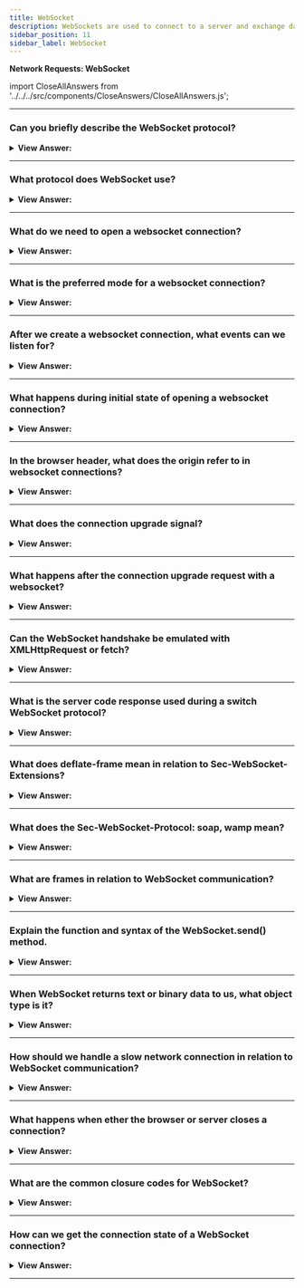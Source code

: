 ```yaml
---
title: WebSocket
description: WebSockets are used to connect to a server and exchange data. It is a standard protocol for real-time communication.
sidebar_position: 11
sidebar_label: WebSocket
---
```


**Network Requests: WebSocket**

import CloseAllAnswers from '../../../src/components/CloseAnswers/CloseAllAnswers.js';

<CloseAllAnswers />

---

### Can you briefly describe the WebSocket protocol?

<details>
  <summary><strong>View Answer:</strong></summary>
  <div>
  <div><strong>Interview Response:</strong> The WebSocket protocol, described in the specification RFC 6455 provides a way to exchange data between browser and server via a persistent connection. The data can be passed in both directions as “packets”, without breaking the connection and additional HTTP-requests. WebSocket is especially great for services that require continuous data exchange, e.g., online games, real-time trading systems and so on.
    </div>
  </div>
</details>

---

### What protocol does WebSocket use?

<details>
  <summary><strong>View Answer:</strong></summary>
  <div>
  <div><strong>Interview Response:</strong> WebSocket uses HTTP as the initial transport mechanism but keeps the TCP connection alive after the HTTP response is received so that it can be used for sending messages between client and server.
    </div>
  </div>
</details>

---

### What do we need to open a websocket connection?

<details>
  <summary><strong>View Answer:</strong></summary>
  <div>
  <div><strong>Interview Response:</strong> To open a websocket connection, we need to create new WebSocket using the special protocol ws in the URL. There is also encrypted wss:// protocol. It is like HTTPS for websockets.
    </div><br />
    <strong>Syntax: </strong> let socket = new WebSocket("ws://javascript.info");<br /><br />
  </div>
</details>

---

### What is the preferred mode for a websocket connection?

<details>
  <summary><strong>View Answer:</strong></summary>
  <div>
  <div><strong>Interview Response:</strong> The wss:// protocol is not only encrypted, but also more reliable. That is because ws:// data is not encrypted, visible for any intermediary. Old proxy servers do not know about WebSocket, they may see “strange” headers and abort the connection. On the other hand, wss:// is WebSocket over TLS, (same as HTTPS is HTTP over TLS), the transport security layer encrypts the data at sender and decrypts at the receiver. So, data packets are passed encrypted through proxies. They cannot see what is inside and let them through.
    </div>
  </div>
</details>

---

### After we create a websocket connection, what events can we listen for?

<details>
  <summary><strong>View Answer:</strong></summary>
  <div>
  <div><strong>Interview Response:</strong> Once the socket is created, we can listen to events on it. There are totally 4 events including the open, message, error, and close events. The open event is the event listener to be called when the connection is opened. The message event is to be called when a message is received from the server. The error event is to be called when an error occurs, and the close event is called when the connection is closed. If we’d like to send something, then socket.send(data) will do that.
    </div><br />
  <div><strong className="codeExample">Code Example:</strong><br /><br />

  <div></div>

```js
let socket = new WebSocket(
  'wss://javascript.info/article/websocket/demo/hello'
);

socket.onopen = function (e) {
  alert('[open] Connection established');
  alert('Sending to server');
  socket.send('My name is John');
};

socket.onmessage = function (event) {
  alert(`[message] Data received from server: ${event.data}`);
};

socket.onclose = function (event) {
  if (event.wasClean) {
    alert(
      `[close] Connection closed cleanly, code=${event.code} reason=${event.reason}`
    );
  } else {
    // e.g. server process killed or network down
    // event.code is usually 1006 in this case
    alert('[close] Connection died');
  }
};

socket.onerror = function (error) {
  alert(`[error] ${error.message}`);
};
```

  </div>
  </div>
</details>

---

### What happens during initial state of opening a websocket connection?

<details>
  <summary><strong>View Answer:</strong></summary>
  <div>
  <div><strong>Interview Response:</strong> When new WebSocket(url) is created, it starts connecting immediately. During the connection, the browser (using headers) asks the server: “Do you support Websocket?” And if the server replies “yes”, then the talk continues in WebSocket protocol. At this point we are using the websocket protocol to communicate with the server. The basic order it the request (a question), response (the answer), and the websocket interactive (active conversation).
    </div><br />
  <div><strong className="codeExample">Code Example:</strong> of browser headers for request made by new WebSocket<br /><br />

  <div></div>

```js
GET /chat
Host: javascript.info
Origin: https://javascript.info
Connection: Upgrade
Upgrade: websocket
Sec-WebSocket-Key: Iv8io/9s+lYFgZWcXczP8Q==
Sec-WebSocket-Version: 13
```

  </div>
  </div>
</details>

---

### In the browser header, what does the origin refer to in websocket connections?

<details>
  <summary><strong>View Answer:</strong></summary>
  <div>
  <div><strong>Interview Response:</strong> WebSocket objects are cross-origin by nature. There are no special headers or other limitations. Old servers are unable to handle WebSocket anyway, so there are no compatibility issues. But Origin header is important, as it allows the server to decide whether to talk WebSocket with this website.
    </div>
  </div>
</details>

---

### What does the connection upgrade signal?

<details>
  <summary><strong>View Answer:</strong></summary>
  <div>
  <div><strong>Interview Response:</strong> The connection upgrade signals that the client would like to change the protocol.
    </div>
  </div>
</details>

---

### What happens after the connection upgrade request with a websocket?

<details>
  <summary><strong>View Answer:</strong></summary>
  <div>
  <div><strong>Interview Response:</strong> After the connect upgrade request is initialized and approved, the requested protocol is “websocket”. At that point, a random browser-generated key for security and returned. Additionally, the current websocket version is presented, returned in the response.
    </div>
  </div>
</details>

---

### Can the WebSocket handshake be emulated with XMLHttpRequest or fetch?

<details>
  <summary><strong>View Answer:</strong></summary>
  <div>
  <div><strong>Interview Response:</strong> No, we cannot use XMLHttpRequest or fetch to make this kind of HTTP-request, because JavaScript is not allowed to set these headers.
    </div>
  </div>
</details>

---

### What is the server code response used during a switch WebSocket protocol?

<details>
  <summary><strong>View Answer:</strong></summary>
  <div>
  <div><strong>Interview Response:</strong> If the server agrees to switch to WebSocket, it should send code 101 response. After the agreement is completed between the browser and server, the data is transferred using WebSocket protocol from that point on.
    </div><br />
  <div><strong className="codeExample">Code Example:</strong><br /><br />

  <div></div>

```js
101 Switching Protocols
Upgrade: websocket
Connection: Upgrade
Sec-WebSocket-Accept: hsBlbuDTkk24srzEOTBUlZAlC2g=
```

  </div>
  </div>
</details>

---

### What does deflate-frame mean in relation to Sec-WebSocket-Extensions?

<details>
  <summary><strong>View Answer:</strong></summary>
  <div>
  <div><strong>Interview Response:</strong> The "deflate-frame" token is used in the "Sec-WebSocket-Extensions" header, deflate-frame means that the browser supports data compression. This extension compresses the "Application data" part of WebSocket data frames using DEFLATE. The simplest "Sec-WebSocket-Extensions" header in the client's opening handshake to request per-frame DEFLATE extension is the following: “Sec-WebSocket-Extensions: deflate-frame”. The simplest header from the server to accept this extension is the same.
    </div>
  </div>
</details>

---

### What does the Sec-WebSocket-Protocol: soap, wamp mean?

<details>
  <summary><strong>View Answer:</strong></summary>
  <div>
  <div><strong>Interview Response:</strong> Sec-WebSocket-Protocol: soap, wamp means that we would like to transfer not just any data, but the data in SOAP or WAMP (“The WebSocket Application Messaging Protocol”) protocols. WebSocket subprotocols are registered in the IANA catalogue. So, this header describes data formats that we are going to use. This optional header is set using the second parameter of new WebSocket. That is the array of subprotocols, e.g., if we would like to use SOAP or WAMP. The server should respond with a list of protocols and extensions that it agrees to use.
    </div><br />
  <div><strong className="codeExample">Syntax Example:</strong><br /><br />

  <div></div>

```html
<script>
  let socket = new WebSocket('wss://javascript.info/chat', ['soap', 'wamp']);
</script>
```

  </div><br />
  <div><strong className="codeExample">Request:</strong><br /><br />

  <div></div>

```js
GET /chat
Host: javascript.info
Upgrade: websocket
Connection: Upgrade
Origin: https://javascript.info
Sec-WebSocket-Key: Iv8io/9s+lYFgZWcXczP8Q==
Sec-WebSocket-Version: 13
Sec-WebSocket-Extensions: deflate-frame
Sec-WebSocket-Protocol: soap, wamp
```

  </div><br />
  <div><strong className="codeExample">Response:</strong><br /><br />

  <div></div>

```js
101 Switching Protocols
Upgrade: websocket
Connection: Upgrade
Sec-WebSocket-Accept: hsBlbuDTkk24srzEOTBUlZAlC2g=
Sec-WebSocket-Extensions: deflate-frame
Sec-WebSocket-Protocol: soap
```

  </div>
  </div>
</details>

---

### What are frames in relation to WebSocket communication?

<details>
  <summary><strong>View Answer:</strong></summary>
  <div>
  <div><strong>Interview Response:</strong> WebSocket communication consists of “frames” or data fragments, that can be sent from either side, and can be of several kinds including text, binary data, ping/pong, and connect close frames. The text frame contains text data that parties send to each other. Binary data frames contain binary data that parties send back and forth between each other. Ping Pong frames are used to check the connection, sent from the server, the browser responds to these automatically. At any point after the handshake, either the client or the server can choose to send a ping to the other party. When the ping is received, the recipient must send back a pong as soon as possible. You can use this to make sure that the client is still connected. The connect close frame is either a server or client initiating the closing handshake. There are several more included in this group, but these are the most common. In the browser, we directly work only with text or binary frames.
    </div>
  </div>
</details>

---

### Explain the function and syntax of the WebSocket.send() method.

<details>
  <summary><strong>View Answer:</strong></summary>
  <div>
  <div><strong>Interview Response:</strong> The WebSocket .send() method can send either text or binary data. A call socket.send(body) allows body in string or a binary format, including Blob, ArrayBuffer, etc. No settings are required, we can just send it out in any format.
    </div>
  </div>
</details>

---

### When WebSocket returns text or binary data to us, what object type is it?

<details>
  <summary><strong>View Answer:</strong></summary>
  <div>
  <div><strong>Interview Response:</strong> When we receive the data, text always comes as string. And for binary data, we can choose between Blob and ArrayBuffer formats. That’s set by socket.binaryType property, it’s "blob" by default, so binary data comes as Blob objects. Blob is a high-level binary object, it directly integrates with &#8249;a&#8250;, &#8249;img&#8250; and other tags, so that is a sane default. But for binary processing, to access individual data bytes, we can change it to "arraybuffer".
    </div><br />
  <div><strong className="codeExample">Code Example:</strong><br /><br />

  <div></div>

```js
socket.binaryType = 'arraybuffer';
socket.onmessage = (event) => {
  // event.data is either a string (if text) or arraybuffer (if binary)
};
```

  </div>
  </div>
</details>

---

### How should we handle a slow network connection in relation to WebSocket communication?

<details>
  <summary><strong>View Answer:</strong></summary>
  <div>
  <div><strong>Interview Response:</strong> We can call socket.send(data) again and again. But the data will be buffered (stored) in memory and sent out only as fast as network speed allows. The socket.bufferedAmount property stores how many bytes remain buffered at this moment, waiting to be sent over the network. We can examine it to see whether the socket is available for transmission. We will have to set an interval and check the buffered amount and re-initiate a call for more data.
    </div><br />
  <div><strong className="codeExample">Code Example:</strong><br /><br />

  <div></div>

```js
// every 100ms examine the socket and send more data
// only if all the existing data was sent out
setInterval(() => {
  if (socket.bufferedAmount == 0) {
    socket.send(moreData());
  }
}, 100);
```

  </div>
  </div>
</details>

---

### What happens when ether the browser or server closes a connection?

<details>
  <summary><strong>View Answer:</strong></summary>
  <div>
  <div><strong>Interview Response:</strong> Normally, when a party wants to close the connection (both browser and server have equal rights), they send a “connection close frame” with a numeric code and a textual reason. We can explicitly close it from the browser using socket.close(). The code is a special WebSocket closing code, this is optional. The reason is a string that describes the reason of closing, also optional. Then the other party in close event handler gets the code and the reason.
    </div><br />
  <div><strong className="codeExample">Code Example:</strong><br /><br />

<strong>Syntax: </strong> socket.close([code], [reason]);<br /><br />

  <div></div>

```js
// closing party:
socket.close(1000, 'Work complete');

// the other party
socket.onclose = (event) => {
  // event.code === 1000
  // event.reason === "Work complete"
  // event.wasClean === true (clean close)
};
```

  </div>
  </div>
</details>

---

### What are the common closure codes for WebSocket?

<details>
  <summary><strong>View Answer:</strong></summary>
  <div>
  <div><strong>Interview Response:</strong> The two most common WebSocket closure codes are 1000 and 1006. Code 1000 is the default, normal closure; the connection successfully completed whatever purpose for which it was created. Code 1006 is considered an abnormal closure, it used to indicate that a connection was closed abnormally (that is, with no close frame being sent) when a status code is expected. WebSocket codes are somewhat like HTTP codes, but different. In particular, any codes less than 1000 are reserved, there’ll be an error if we try to set such a code.
    </div><br />
  <div><strong className="codeExample">Code Example:</strong><br /><br />

  <div></div>

```js
// in case connection is broken
socket.onclose = (event) => {
  // event.code === 1006
  // event.reason === ""
  // event.wasClean === false (no closing frame)
};
```

  </div>
  </div>
</details>

---

### How can we get the connection state of a WebSocket connection?

<details>
  <summary><strong>View Answer:</strong></summary>
  <div>
  <div><strong>Interview Response:</strong> To get connection state, we must use socket.readyState property to get the unsigned short values. The unsigned short values include connecting (0), open (1), closing (2), and closed (3).
    </div>
  </div>
</details>

---
